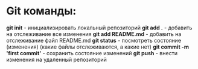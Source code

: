 # Git команды:
**git init** - инициализировать локальный репозиторий
**git add .** - добавить на отслеживание все изменения
**git add README.md** - добавить на отслеживание файл README.md
**git status** - посмотреть состояние (изменения) (какие файлы отслеживаются, а какие нет)
**git commit -m 'first commit'** - сохранить состояние изменений
**git push** - внести изменения на удаленный репозиторий


